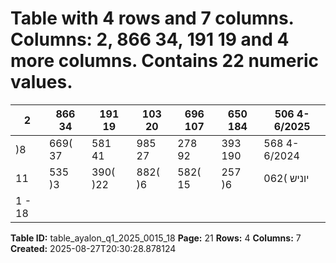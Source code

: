 # Table with 4 rows and 7 columns. Columns: 2, 866 34, 191 19 and 4 more columns. Contains 22 numeric values.

| 2 | 866 34 | 191 19 | 103 20 | 696 107 | 650 184 | 506 4-6/2025 |
|---|---|---|---|---|---|---|
| )8 | 669( 37 | 581 41 | 985 27 | 278 92 | 393 190 | 568 4-6/2024 |
| 11 | 535 )3 | 390( )22 | 882( )6 | 582( 15 | 257 )6 | 062( יוניש |
| 1 - 18 |  |  |  |  |  |  |

**Table ID:** table_ayalon_q1_2025_0015_18
**Page:** 21
**Rows:** 4
**Columns:** 7
**Created:** 2025-08-27T20:30:28.878124
